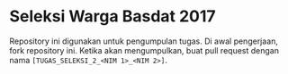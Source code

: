 # Seleksi Warga Basdat 2017

Repository ini digunakan untuk pengumpulan tugas. Di awal pengerjaan, fork repository ini. Ketika akan mengumpulkan, buat pull request dengan nama `[TUGAS_SELEKSI_2_<NIM 1>_<NIM 2>]`. 
